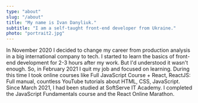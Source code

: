 ```yaml
---
type: "about"
slug: "/about"
title: "My name is Ivan Danyliuk."
subtitle: "I am a self-taught front-end developer from Ukraine."
photo: "portrait2.jpg"
---
```

In November 2020 I decided to change my career from production analysis in a big international company to tech. I started to learn the basics of front-end development for 2-3 hours after my work. But I'd understood it wasn't enough. So, in February 2021 I quit my job and focused on learning. During this time I took online courses like Full JavaScript Course + React, ReactJS: Full manual, countless YouTube tutorials about HTML, CSS, JavaScript. Since March 2021, I had been studied at SoftServe IT Academy. I completed the JavaScript Fundamentals course and the React Online Marathon.
